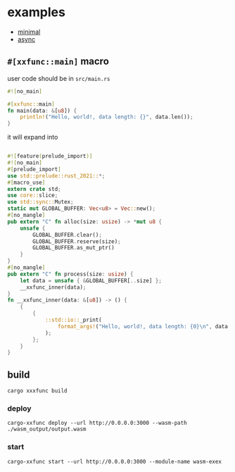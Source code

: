 # examples

- [minimal](./minimal/)
- [async](./async/)

## `#[xxfunc::main]` macro

user code should be in `src/main.rs`

```rust
#![no_main]

#[xxfunc::main]
fn main(data: &[u8]) {
    println!("Hello, world!, data length: {}", data.len());
}
```

it will expand into

```rust

#![feature(prelude_import)]
#![no_main]
#[prelude_import]
use std::prelude::rust_2021::*;
#[macro_use]
extern crate std;
use core::slice;
use std::sync::Mutex;
static mut GLOBAL_BUFFER: Vec<u8> = Vec::new();
#[no_mangle]
pub extern "C" fn alloc(size: usize) -> *mut u8 {
    unsafe {
        GLOBAL_BUFFER.clear();
        GLOBAL_BUFFER.reserve(size);
        GLOBAL_BUFFER.as_mut_ptr()
    }
}
#[no_mangle]
pub extern "C" fn process(size: usize) {
    let data = unsafe { &GLOBAL_BUFFER[..size] };
    __xxfunc_inner(data);
}
fn __xxfunc_inner(data: &[u8]) -> () {
    {
        {
            ::std::io::_print(
                format_args!("Hello, world!, data length: {0}\n", data.len()),
            );
        };
    }
}
```

## build

```console
cargo xxxfunc build
```

### deploy

```
cargo-xxfunc deploy --url http://0.0.0.0:3000 --wasm-path ./wasm_output/output.wasm
```

### start

```
cargo-xxfunc start --url http://0.0.0.0:3000 --module-name wasm-exex
```
